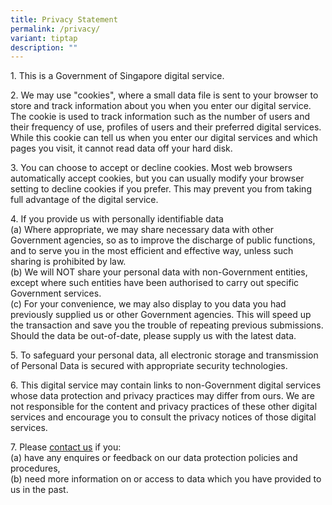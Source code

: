 ```yaml
---
title: Privacy Statement
permalink: /privacy/
variant: tiptap
description: ""
---
```

<p>1. This is a Government of Singapore digital service.</p>
<p>2. We may use "cookies", where a small data file is sent to your browser
to store and track information about you when you enter our digital service.
The cookie is used to track information such as the number of users and
their frequency of use, profiles of users and their preferred digital services.
While this cookie can tell us when you enter our digital services and which
pages you visit, it cannot read data off your hard disk.</p>
<p>3. You can choose to accept or decline cookies. Most web browsers automatically
accept cookies, but you can usually modify your browser setting to decline
cookies if you prefer. This may prevent you from taking full advantage
of the digital service.</p>
<p>4. If you provide us with personally identifiable data
<br>(a) Where appropriate, we may share necessary data with other Government
agencies, so as to improve the discharge of public functions, and to serve
you in the most efficient and effective way, unless such sharing is prohibited
by law.
<br>(b) We will NOT share your personal data with non-Government entities,
except where such entities have been authorised to carry out specific Government
services.
<br>(c) For your convenience, we may also display to you data you had previously
supplied us or other Government agencies. This will speed up the transaction
and save you the trouble of repeating previous submissions. Should the
data be out-of-date, please supply us with the latest data.</p>
<p>5. To safeguard your personal data, all electronic storage and transmission
of Personal Data is secured with appropriate security technologies.</p>
<p>6. This digital service may contain links to non-Government digital services
whose data protection and privacy practices may differ from ours. We are
not responsible for the content and privacy practices of these other digital
services and encourage you to consult the privacy notices of those digital
services.</p>
<p>7. Please <a href="https://www.mindef.gov.sg/contact-us" rel="noopener noreferrer nofollow" target="_blank"><u>contact us</u></a> if
you:
<br>(a) have any enquires or feedback on our data protection policies and
procedures,
<br>(b) need more information on or access to data which you have provided
to us in the past.</p>